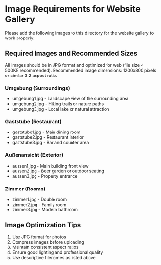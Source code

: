 # Image Requirements for Website Gallery

Please add the following images to this directory for the website gallery to work properly:

## Required Images and Recommended Sizes

All images should be in JPG format and optimized for web (file size < 500KB recommended).
Recommended image dimensions: 1200x800 pixels or similar 3:2 aspect ratio.

### Umgebung (Surroundings)
- umgebung1.jpg - Landscape view of the surrounding area
- umgebung2.jpg - Hiking trails or nature paths
- umgebung3.jpg - Local lake or natural attraction

### Gaststube (Restaurant)
- gaststube1.jpg - Main dining room
- gaststube2.jpg - Restaurant interior
- gaststube3.jpg - Bar and counter area

### Außenansicht (Exterior)
- aussen1.jpg - Main building front view
- aussen2.jpg - Beer garden or outdoor seating
- aussen3.jpg - Property entrance

### Zimmer (Rooms)
- zimmer1.jpg - Double room
- zimmer2.jpg - Family room
- zimmer3.jpg - Modern bathroom

## Image Optimization Tips
1. Use JPG format for photos
2. Compress images before uploading
3. Maintain consistent aspect ratios
4. Ensure good lighting and professional quality
5. Use descriptive filenames as listed above 